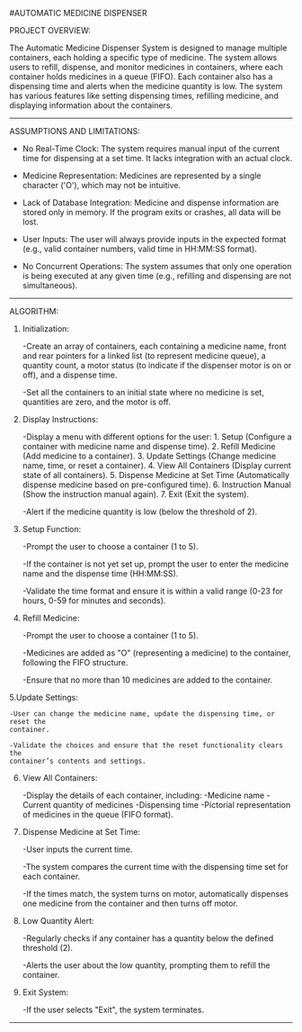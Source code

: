 #AUTOMATIC MEDICINE DISPENSER

PROJECT OVERVIEW:

The Automatic Medicine Dispenser System is designed to manage multiple
containers, each holding a specific type of medicine. The system allows users to
refill, dispense, and monitor medicines in containers, where each container
holds medicines in a queue (FIFO). Each container also has a dispensing time and
alerts when the medicine quantity is low. The system has various features like
setting dispensing times, refilling medicine, and displaying information about
the containers.

--------------------------------------------------------------------------------------

ASSUMPTIONS AND LIMITATIONS:

- No Real-Time Clock: The system requires manual input of the current time for
dispensing at a set time. It lacks integration with an actual clock.

- Medicine Representation: Medicines are represented by a single character
('O'), which may not be intuitive.

- Lack of Database Integration: Medicine and dispense information are stored
only in memory. If the program exits or crashes, all data will be lost.

- User Inputs: The user will always provide inputs in the expected format (e.g.,
valid container numbers, valid time in HH:MM:SS format).

- No Concurrent Operations: The system assumes that only one operation is being
executed at any given time (e.g., refilling and dispensing are not
simultaneous).

--------------------------------------------------------------------------------------

ALGORITHM:

1. Initialization:
    
    -Create an array of containers, each containing a medicine name, front and
    rear pointers for a linked list (to represent medicine queue), a quantity count,
    a motor status (to indicate if the dispenser motor is on or off), and a
    dispense time.
    
    -Set all the containers to an initial state where no medicine is set,
    quantities are zero, and the motor is off. 

2. Display Instructions:

    -Display a menu with different options for the user: 
        1. Setup (Configure a container with medicine name and dispense time).
        2. Refill Medicine (Add medicine to a container). 
        3. Update Settings (Change medicine name, time, or reset a container). 
        4. View All Containers (Display current state of all containers). 
        5. Dispense Medicine at Set Time (Automatically dispense medicine based on pre-configured time). 
        6. Instruction Manual (Show the instruction manual again). 
        7. Exit (Exit the system).

    -Alert if the medicine quantity is low (below the threshold of 2).

3. Setup Function:

    -Prompt the user to choose a container (1 to 5). 
    
    -If the container is not yet set up, prompt the user to enter the medicine
    name and the dispense time (HH:MM:SS).
    
    -Validate the time format and ensure it is within a valid range (0-23
    for hours, 0-59 for minutes and seconds).

4. Refill Medicine:

    -Prompt the user to choose a container (1 to 5). 

    -Medicines are added as "O" (representing a medicine) to the container,
    following the FIFO structure.

    -Ensure that no more than 10 medicines are added to the container.

5.Update Settings:

    -User can change the medicine name, update the dispensing time, or reset the
    container.

    -Validate the choices and ensure that the reset functionality clears the
    container’s contents and settings.

6. View All Containers:

    -Display the details of each container, including:
        -Medicine name
        -Current quantity of medicines
        -Dispensing time 
        -Pictorial representation of medicines in the queue (FIFO format).
    
7. Dispense Medicine at Set Time:

    -User inputs the current time.

    -The system compares the current time with the dispensing time set for each
    container.

    -If the times match, the system turns on motor, automatically dispenses one
    medicine from the container and then turns off motor.

8. Low Quantity Alert:

    -Regularly checks if any container has a quantity below the defined
    threshold (2).

    -Alerts the user about the low quantity, prompting them to refill the
    container.

9. Exit System:

    -If the user selects "Exit", the system terminates.

---------------------------------------------------------------------------------
